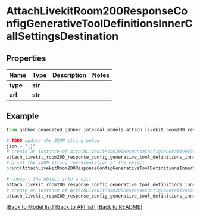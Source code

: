 # AttachLivekitRoom200ResponseConfigGenerativeToolDefinitionsInnerCallSettingsDestination


## Properties

Name | Type | Description | Notes
------------ | ------------- | ------------- | -------------
**type** | **str** |  | 
**url** | **str** |  | 

## Example

```python
from gabber.generated.gabber_internal.models.attach_livekit_room200_response_config_generative_tool_definitions_inner_call_settings_destination import AttachLivekitRoom200ResponseConfigGenerativeToolDefinitionsInnerCallSettingsDestination

# TODO update the JSON string below
json = "{}"
# create an instance of AttachLivekitRoom200ResponseConfigGenerativeToolDefinitionsInnerCallSettingsDestination from a JSON string
attach_livekit_room200_response_config_generative_tool_definitions_inner_call_settings_destination_instance = AttachLivekitRoom200ResponseConfigGenerativeToolDefinitionsInnerCallSettingsDestination.from_json(json)
# print the JSON string representation of the object
print(AttachLivekitRoom200ResponseConfigGenerativeToolDefinitionsInnerCallSettingsDestination.to_json())

# convert the object into a dict
attach_livekit_room200_response_config_generative_tool_definitions_inner_call_settings_destination_dict = attach_livekit_room200_response_config_generative_tool_definitions_inner_call_settings_destination_instance.to_dict()
# create an instance of AttachLivekitRoom200ResponseConfigGenerativeToolDefinitionsInnerCallSettingsDestination from a dict
attach_livekit_room200_response_config_generative_tool_definitions_inner_call_settings_destination_from_dict = AttachLivekitRoom200ResponseConfigGenerativeToolDefinitionsInnerCallSettingsDestination.from_dict(attach_livekit_room200_response_config_generative_tool_definitions_inner_call_settings_destination_dict)
```
[[Back to Model list]](../README.md#documentation-for-models) [[Back to API list]](../README.md#documentation-for-api-endpoints) [[Back to README]](../README.md)


